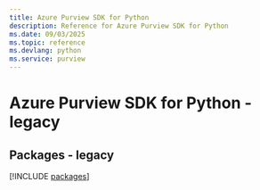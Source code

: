 ```yaml
---
title: Azure Purview SDK for Python
description: Reference for Azure Purview SDK for Python
ms.date: 09/03/2025
ms.topic: reference
ms.devlang: python
ms.service: purview
---
```

# Azure Purview SDK for Python - legacy
## Packages - legacy
[!INCLUDE [packages](purview-index.md)]